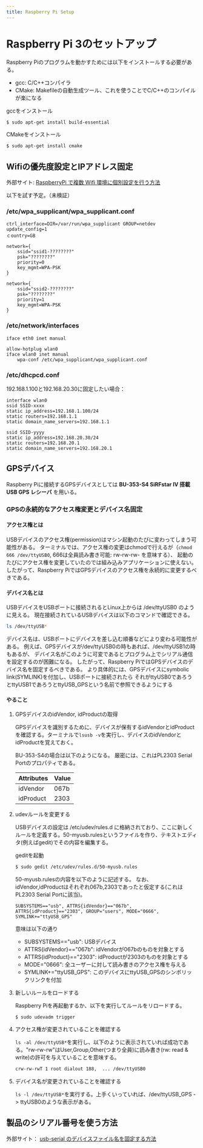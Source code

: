 ```yaml
---
title: Raspberry Pi Setup
---
```


# Raspberry Pi 3のセットアップ

Raspberry Piのプログラムを動かすためには以下をインストールする必要がある。
- gcc: C/C++コンパイラ
- CMake: Makefileの自動生成ツール、これを使うことでC/C++のコンパイルが楽になる

gccをインストール
```bash
$ sudo apt-get install build-essential
```

CMakeをインストール
```bash
$ sudo apt-get install cmake
```

## Wifiの優先度設定とIPアドレス固定

外部サイト: [RaspberryPi で複数 Wifi 環境に個別設定を行う方法](http://kouki-hoshi.hatenablog.com/entry/2016/07/16/153836)

以下を試す予定。（未検証）

### /etc/wpa_supplicant/wpa_supplicant.conf

```
ctrl_interface=DIR=/var/run/wpa_supplicant GROUP=netdev
update_config=1
ｃountry=GB

network={
    ssid="ssid1-????????"
    psk="????????"
    priority=0
    key_mgmt=WPA-PSK
}

network={
    ssid="ssid2-????????"
    psk="????????"
    priority=1
    key_mgmt=WPA-PSK
}
```

### /etc/network/interfaces

```
iface eth0 inet manual

allow-hotplug wlan0
iface wlan0 inet manual
    wpa-conf /etc/wpa_supplicant/wpa_supplicant.conf
```

### /etc/dhcpcd.conf

192.168.1.100と192.168.20.30に固定したい場合：

```
interface wlan0
ssid SSID-xxxx
static ip_address=192.168.1.100/24
static routers=192.168.1.1
static domain_name_servers=192.168.1.1

ssid SSID-yyyy
static ip_address=192.168.20.30/24
static routers=192.168.20.1
static domain_name_servers=192.168.20.1
```

## GPSデバイス

Raspberry Piに接続するGPSデバイスとしては **BU-353-S4 SiRFstar IV 搭載 USB GPS レシーバ** を用いる。

### GPSの永続的なアクセス権変更とデバイス名固定

#### アクセス権とは
USBデバイスのアクセス権(permission)はマシン起動のたびに変わってしまう可能性がある。
ターミナルでは、アクセス権の変更はchmodで行えるが（``chmod 666 /dev/ttyUSB0``, 666は全員読み書き可能: rw-rw-rw- を意味する）、
起動のたびにアクセス権を変更していたのでは組み込みアプリケーションに使えない。
したがって、Raspberry PiではGPSデバイスのアクセス権を永続的に変更するべきである。

#### デバイス名とは
USBデバイスをUSBポートに接続されるとLinux上からは /dev/ttyUSB0 のように見える。
現在接続されているUSBデバイスは以下のコマンドで確認できる。
```bash
ls /dev/ttyUSB*
```
デバイス名は、USBポートにデバイスを差し込む順番などにより変わる可能性がある。
例えば、GPSデバイスが/dev/ttyUSB0の時もあれば、/dev/ttyUSB1の時もあるが、
デバイス名がこのように可変であるとプログラム上でシリアル通信を設定するのが困難になる。
したがって、Raspberry PiではGPSデバイスのデバイス名を固定するべきである。
より具体的には、GPSデバイスにsymbolic link(SYMLINK)を付加し、USBポートに接続されたら
それがttyUSB0であろうとttyUSB1であろうとttyUSB_GPSという名前で参照できるようにする

#### やること


1. GPSデバイスのidVendor, idProductの取得

    GPSデバイスを識別するために、デバイスが保有するidVendorとidProductを確認する。ターミナルで``lsusb -v``を実行し、デバイスのidVendorとidProductを覚えておく。

    BU-353-S4の場合は以下のようになる。
    厳密には、これはPL2303 Serial Portのプロパティである。

    | Attributes | Value |
    |------------|-------|
    | idVendor   | 067b  |
    | idProduct  | 2303  |


1. udevルールを変更する

    USBデバイスの設定は /etc/udev/rules.d に格納されており、ここに新しくルールを定義する。50-myusb.rulesというファイルを作り、テキストエディタ(例えばgedit)でその内容を編集する。

    geditを起動
    ```bash
    $ sudo gedit /etc/udev/rules.d/50-myusb.rules
    ```

    50-myusb.rulesの内容を以下のように記述する。
    なお、idVendor,idProductはそれぞれ067b,2303であったと仮定する(これはPL2303 Serial Portに該当)。
    ```
    SUBSYSTEMS=="usb", ATTRS{idVendor}=="067b", ATTRS{idProduct}=="2303", GROUP="users", MODE="0666", SYMLINK+="ttyUSB_GPS"
    ```

    意味は以下の通り
    - SUBSYSTEMS=="usb": USBデバイス
    - ATTRS{idVendor}=="067b": idVendorが067bのものを対象とする
    - ATTRS{idProduct}=="2303": idProductが2303のものを対象とする
    - MODE="0666": 全ユーザーに対して読み書きのアクセス権を与える
    - SYMLINK+="ttyUSB_GPS": このデバイスにttyUSB_GPSのシンボリックリンクを付加

2. 新しいルールをロードする

    Raspberry Piを再起動するか、以下を実行してルールをリロードする。
    ```
    $ sudo udevadm trigger
    ```

3. アクセス権が変更されていることを確認する

    ``ls -al /dev/ttyUSB*``を実行し、以下のように表示されていれば成功である。"rw-rw-rw"はUser,Group,Other(つまり全員)に読み書き(rw: read & write)の許可を与えていることを意味する。
    ```bash
    crw-rw-rwT 1 root dialout 188,  ... /dev/ttyUSB0
    ```

4. デバイス名が変更されていることを確認する

    ``ls -l /dev/ttyUSB*``を実行する。上手くいっていれば、/dev/ttyUSB_GPS -> ttyUSB0のような表示がある。


## 製品のシリアル番号を使う方法

外部サイト：
[usb-serial のデバイスファイル名を固定する方法](http://d.hatena.ne.jp/pyopyopyo/20160223/p1)
